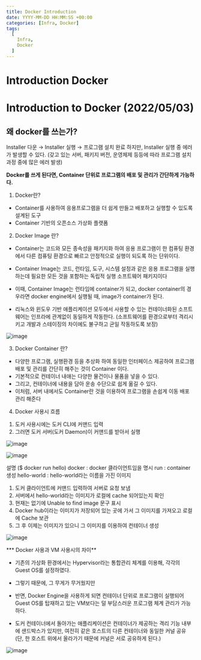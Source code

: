 ```yaml
---
title: Docker Introduction
date: YYYY-MM-DD HH:MM:SS +00:00
categories: [Infra, Docker]
tags:
  [
    Infra,
    Docker
  ]
---
```


# Introduction Docker

# **Introduction to Docker (2022/05/03)**

## 왜 docker를 쓰는가?

Installer 다운 → Installer 실행 → 프로그램 설치 완료
하지만, Installer 실행 중 에러가 발생할 수 있다.
(갖고 있는 서버, 패키지 버전, 운영체제 등등에 따라 프로그램 설치 과정 중에 많은 에러 발생)

**Docker를 쓰게 된다면, Container 단위로 프로그램의 배포 및 관리가 간단하게  가능하다.**

1) Docker란?
- Container를 사용하여 응용프로그램을 더 쉽게 만들고 배포하고 실행할 수 있도록 설계된 도구
- Container 기반의 오픈소스 가상화 플랫폼

2) Docker Image 란?

 - Container는 코드와 모든 종속성을 패키지화 하여 응용 프로그램이 
한 컴퓨팅 환경에서 다른 컴퓨팅 환경으로 빠르고 안정적으로 실행이 되도록 하는 단위이다.

- Container Image는 코드, 런타임, 도구, 시스템 설정과 같은 응용 프로그램을 실행하는데 필요한 모든 것을 포함하는 독립적 실행 소프트웨어 패키지이다

- 이때, Container Image는 런타임에 container가 되고, docker container의 경우라면 docker engine에서 실행될 때, image가 container가 된다.
- 리눅스와 윈도우 기반 애플리케이션 모두에서 사용할 수 있는 컨테이너화된 소프트웨어는 인프라에 관계없이 동일하게 작동한다. 
(소프트웨어를 환경으로부터 격리시키고 개발과 스테이징의 차이에도 불구하고 균일 작동하도록 보장)

![image](https://user-images.githubusercontent.com/12759500/229355722-c01d6be4-2e6e-46b9-9215-39dfc650caaa.png)

3) Docker Container 란?
- 다양한 프로그램, 실행환경 등을 추상화 하여 동일한 인터페이스 제공하여 프로그램 배포 및 관리를 간단히 해주는 것이 Container 이다.
- 기본적으로 컨테이너 내애는 다양한 물건이나 물품을 넣을 수 있다.
- 그리고, 컨테이너에 내용을 담아 운송 수단으로 쉽게 옮길 수 있다.
- 이처럼, 서버 내에서도 Container란 것을 이용하여 프로그램을 손쉽게 이동 배포 관리 해준다

4) Docker 사용시 흐름
1. 도커 사용시에는 도커 CLI에 커맨드 입력
2. 그러면 도커 서버(도커 Daemon)이 커맨드를 받아서 실행

![image](https://user-images.githubusercontent.com/12759500/229355736-7bd3fa58-8de8-4d0f-b5a4-51c63746fa5c.png)

![image](https://user-images.githubusercontent.com/12759500/229355743-94d5f1de-38d5-4c20-90dc-862fa2ac2ecf.png)

설명
($ docker run hello)
docker : docker 클라이언트임을 명시
run : container 생성
hello-world : hello-world라는 이름을 가진 이미지

1) 도커 클라이언트에 커맨드 입력하여 서버로 요청 보냄
2) 서버에서 hello-world라는 이미지가 로컬에 cache 되어있는지 확인
3) 현재는 없기에 Unable to find image 문구 표시
4) Docker hub이라는 이미지가 저장되어 있는 곳에 가서 그 이미지를 가져오고 로컬에 Cache 보관
5) 그 후 이제는 이미지가 있으니 그 이미지를 이용하여 컨테이너 생성

![image](https://user-images.githubusercontent.com/12759500/229355764-2371d1f9-886e-4f25-948f-1e2b3937659e.png)

*** Docker 사용과 VM 사용시의 차이** 
- 기존의 가상화 환경에서는 Hypervisor라는 통합관리 체계를 이용해, 각각의 Guest OS를 설정하였다. 
- 그렇기 때문에, 그 무게가 무거웠지만
- 반면, Docker Engine을 사용하게 되면 컨테이너 단위로 프로그램이 실행되어 
Guest OS를 탑재하고 있는 VM보다는 덜 부담스러운 프로그램 체계 관리가 가능하다.

- 도커 컨테이너에서 돌아가는 애플리케이션은 컨테이너가 제공하는 격리 기능 내부에 샌드박스가 있지만, 여전히 같은 호스트의 다른 컨테이너와 동일한 커널 공유
(단, 한 호스트 위에서 올라가기 때문에 커널은 서로 공유하게 된다.)

![image](https://user-images.githubusercontent.com/12759500/229355768-8e07a629-978c-4c09-a141-6f3aa56142cc.png)
